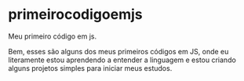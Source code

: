 # primeirocodigoemjs
Meu primeiro código em js.


Bem, esses são alguns dos meus primeiros códigos em JS, onde eu literamente estou aprendendo a entender a linguagem e estou criando alguns projetos simples para iniciar meus estudos.
